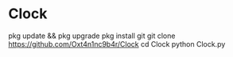 # Clock




pkg update && pkg upgrade 
pkg install git 
git clone https://github.com/Oxt4n1nc9b4r/Clock
cd Clock 
python Clock.py

